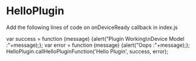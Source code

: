 HelloPlugin
===========
Add the following lines of code on onDeviceReady callback in index.js

var success = function (message) {alert("Plugin Working\nDevice Model :"+message);};
var error = function (message) {alert("Oops :"+message);};
HelloPlugin.callHelloPluginFunction('Hello Plugin', success, error);